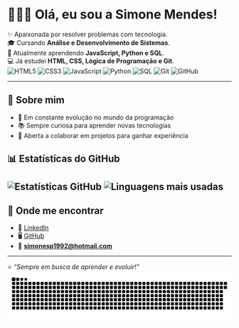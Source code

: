 # 👩🏻‍💻 Olá, eu sou a Simone Mendes!  

✨ Apaixonada por resolver problemas com tecnologia.  
🎓 Cursando **Análise e Desenvolvimento de Sistemas**.  
🌱 Atualmente aprendendo **JavaScript, Python e SQL**.  
💻 Já estudei **HTML, CSS, Lógica de Programação e Git**.  
![HTML5](https://img.shields.io/badge/HTML5-E34F26?style=for-the-badge&logo=html5&logoColor=white) ![CSS3](https://img.shields.io/badge/CSS3-1572B6?style=for-the-badge&logo=css3&logoColor=white)  ![JavaScript](https://img.shields.io/badge/JavaScript-F7DF1E?style=for-thebadge&logo=javascript&logoColor=black) ![Python](https://img.shields.io/badge/Python-3776AB?style=for-the-badge&logo=python&logoColor=white) ![SQL](https://img.shields.io/badge/SQL-4479A1?style=for-the-badge&logo=postgresql&logoColor=white) ![Git](https://img.shields.io/badge/Git-F05032?style=for-the-badge&logo=git&logoColor=white)  ![GitHub](https://img.shields.io/badge/GitHub-100000?style=for-the-badge&logo=github&logoColor=white)  

---

## 🌟 Sobre mim
- 🚀 Em constante evolução no mundo da programação  
- 📚 Sempre curiosa para aprender novas tecnologias  
- 🤝 Aberta a colaborar em projetos para ganhar experiência  



## 📊 Estatísticas do GitHub

![Estatísticas GitHub](https://github-readme-stats.vercel.app/api?username=SimoneMendes2&show_icons=true&theme=radical)
![Linguagens mais usadas](https://github-readme-stats.vercel.app/api/top-langs/?username=SimoneMendes2&layout=compact&theme=radical)
---

## 🔗 Onde me encontrar
- 💼 [LinkedIn](https://www.linkedin.com/in/caique-rodrigues17/)  
- 🖥️ [GitHub](https://github.com/Simonemendes2)  
- 📧 **simonesp1992@hotmail.com**  

---

⭐️ *“Sempre em busca de aprender e evoluir!”*
![Snake animation](https://github.com/Simonemendes2/Simonemendes2/blob/output/github-contribution-grid-snake.svg)

